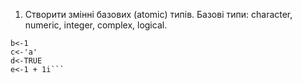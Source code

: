 1.	Створити змінні базових (atomic) типів. Базові типи: character, numeric, integer, complex, logical.
```a<-1L
b<-1
c<-'a'
d<-TRUE
e<-1 + 1i```
